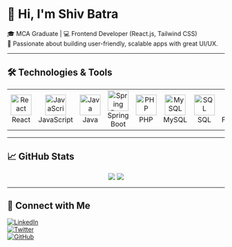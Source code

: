 # 👋 Hi, I'm Shiv Batra

🎓 MCA Graduate | 💻 Frontend Developer (React.js, Tailwind CSS)  
🚀 Passionate about building user-friendly, scalable apps with great UI/UX.

---

## 🛠️ Technologies & Tools

<table>
  <tr>
    <td align="center" width="96">
      <img src="https://cdn.jsdelivr.net/gh/devicons/devicon/icons/react/react-original.svg" width="48" height="48" alt="React" /><br>React
    </td>
    <td align="center" width="96">
      <img src="https://cdn.jsdelivr.net/gh/devicons/devicon/icons/javascript/javascript-original.svg" width="48" height="48" alt="JavaScript" /><br>JavaScript
    </td>
    <td align="center" width="96">
      <img src="https://cdn.jsdelivr.net/gh/devicons/devicon/icons/java/java-original.svg" width="48" height="48" alt="Java" /><br>Java
    </td>
    <td align="center" width="96">
      <img src="https://www.vectorlogo.zone/logos/springio/springio-icon.svg" width="48" height="48" alt="Spring Boot" /><br>Spring Boot
    </td>
    <td align="center" width="96">
      <img src="https://cdn.jsdelivr.net/gh/devicons/devicon/icons/php/php-original.svg" width="48" height="48" alt="PHP" /><br>PHP
    </td>
    <td align="center" width="96">
      <img src="https://cdn.jsdelivr.net/gh/devicons/devicon/icons/mysql/mysql-original.svg" width="48" height="48" alt="MySQL" /><br>MySQL
    </td>
    <td align="center" width="96">
      <img src="https://cdn.jsdelivr.net/gh/devicons/devicon/icons/sqlite/sqlite-original.svg" width="48" height="48" alt="SQL" /><br>SQL
    </td>
    <td align="center" width="96">
      <img src="https://www.vectorlogo.zone/logos/firebase/firebase-icon.svg" width="48" height="48" alt="Firebase" /><br>Firebase
    </td>
    <td align="center" width="96">
      <img src="https://raw.githubusercontent.com/reduxjs/redux/master/logo/logo.png" width="48" height="48" alt="Redux Toolkit" /><br>Redux Toolkit
    </td>
  </tr>
</table>

---

## 📈 GitHub Stats

<p align="center">
  <img src="https://github-readme-stats.vercel.app/api?username=shiv1820&show_icons=true&theme=tokyonight" />
  <img src="https://github-readme-streak-stats.herokuapp.com/?user=shiv1820&theme=tokyonight" />
</p>

---

## 🔗 Connect with Me

[![LinkedIn](https://img.shields.io/badge/-LinkedIn-blue?style=flat&logo=linkedin)](https://linkedin.com/in/shiv-batra-b4620719b)  
[![Twitter](https://img.shields.io/badge/-Twitter-1DA1F2?style=flat&logo=twitter)](https://x.com/ShivBatra9)  
[![GitHub](https://img.shields.io/badge/-GitHub-181717?style=flat&logo=github)](https://github.com/shiv1820)  


